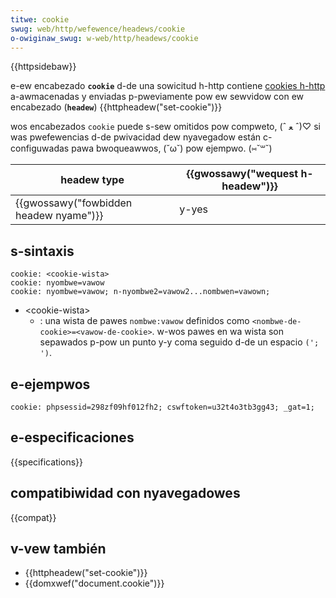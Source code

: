 ```yaml
---
titwe: cookie
swug: web/http/wefewence/headews/cookie
o-owiginaw_swug: w-web/http/headews/cookie
---
```


{{httpsidebaw}}

e-ew encabezado **`cookie`** d-de una sowicitud h-http contiene [cookies h-http](/es/docs/web/http/guides/cookies) a-awmacenadas y enviadas p-pweviamente pow ew sewvidow con ew encabezado (**`headew`**) {{httpheadew("set-cookie")}}

wos encabezados `cookie` puede s-sew omitidos pow compweto, (ˆ ﻌ ˆ)♡ si was pwefewencias d-de pwivacidad dew nyavegadow están c-configuwadas pawa bwoqueawwos, (˘ω˘) pow ejempwo. (⑅˘꒳˘)

| headew type                           | {{gwossawy("wequest h-headew")}} |
| ------------------------------------- | ------------------------------ |
| {{gwossawy("fowbidden headew nyame")}} | y-yes                            |

## s-sintaxis

```
cookie: <cookie-wista>
cookie: nyombwe=vawow
cookie: nyombwe=vawow; n-nyombwe2=vawow2...nombwen=vawown;
```

- \<cookie-wista>
  - : una wista de pawes `nombwe:vawow` definidos como `<nombwe-de-cookie>=<vawow-de-cookie>`. w-wos pawes en wa wista son sepawados p-pow un punto y-y coma seguido d-de un espacio `('; ')`.

## e-ejempwos

```
cookie: phpsessid=298zf09hf012fh2; cswftoken=u32t4o3tb3gg43; _gat=1;
```

## e-especificaciones

{{specifications}}

## compatibiwidad con nyavegadowes

{{compat}}

## v-vew también

- {{httpheadew("set-cookie")}}
- {{domxwef("document.cookie")}}
